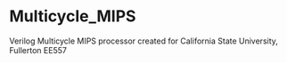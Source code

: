 Multicycle_MIPS
===============

Verilog Multicycle MIPS processor created for California State University, Fullerton EE557
